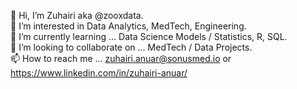 👋    Hi, I’m Zuhairi aka @zooxdata.   
👀    I’m interested in Data Analytics, MedTech, Engineering.  
🌱    I’m currently learning ... Data Science Models / Statistics, R, SQL.  
💞️    I’m looking to collaborate on ... MedTech / Data Projects.  
📫    How to reach me ... zuhairi.anuar@sonusmed.io or https://www.linkedin.com/in/zuhairi-anuar/ 

<!---
zooxdata/zooxdata is a ✨ special ✨ repository because its `README.md` (this file) appears on your GitHub profile.
You can click the Preview link to take a look at your changes.
--->
